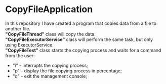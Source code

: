 # CopyFileApplication

In this repository I have created a program that copies data from a file to another file.<br>
<b>"CopyFileThread"</b> class will copy the data.<br> <b>"CopyFileExecutorService"</b> class will perform the same task, but only using ExecutorService.<br>
<b>"CopyFileTest"</b> class starts the copying process and waits for a command from the user:
- "i" - interrupts the copying process;
- "p" - display the file copying process in percentage;
- "q" - exit the management console;

